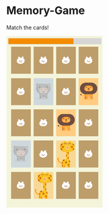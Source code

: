 # Memory-Game
Match the cards!

<img width="50%" alt="Title" src="./README_FILES/Memory-Game.png" />